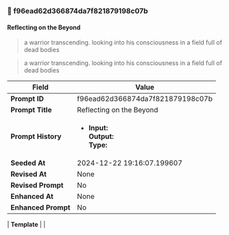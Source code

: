 

### 📜 f96ead62d366874da7f821879198c07b

#### Reflecting on the Beyond

> a warrior transcending. looking into his consciousness in a field full of dead bodies

> a warrior transcending. looking into his consciousness in a field full of dead bodies

| Field          | Value                                                                                                                                                                      |
|----------------|----------------------------------------------------------------------------------------------------------------------------------------------------------------------------|
| **Prompt ID**  | f96ead62d366874da7f821879198c07b                                                                                                                                                            |
| **Prompt Title**  | Reflecting on the Beyond                                                                                                                                                            |
| **Prompt History** | <ul><li>**Input:**  <br> **Output:**  <br> **Type:** </li></ul> |
| **Seeded At** | 2024-12-22 19:16:07.199607                                                                                                                                                   |
| **Revised At** | None                                                                                                                                                   |
| **Revised Prompt** | No                                                                                                                                                                      |
| **Enhanced At** | None                                                                                                                                                  |
| **Enhanced Prompt** | No                                                                                                                                                                    |

| **Template**   |                                                                                                                                            |



